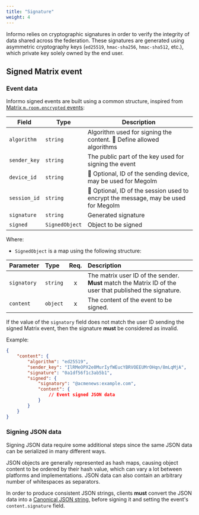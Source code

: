 ```yaml
---
title: "Signature"
weight: 4
---
```


Informo relies on cryptographic signatures in order to verify the integrity of
data shared across the federation. These signatures are generated using
asymmetric cryptography keys (`ed25519`, `hmac-sha256`, `hmac-sha512`, etc.),
which private key solely owned by the end user.


## Signed Matrix event

### Event data

Informo signed events are built using a common structure, inspired from [Matrix
`m.room.encrypted`
events](https://matrix.org/docs/spec/client_server/r0.4.0.html#m-room-encrypted):

|    Field     |      Type      |                                    Description                                     |
|--------------|----------------|------------------------------------------------------------------------------------|
| `algorithm`  | `string`       | Algorithm used for signing the content. 🔧 Define allowed algorithms               |
| `sender_key` | `string`       | The public part of the key used for signing the event                              |
| `device_id`  | `string`       | 🔧 Optional, ID of the sending device, may be used for Megolm                      |
| `session_id` | `string`       | 🔧 Optional, ID of the session used to encrypt the message, may be used for Megolm |
| `signature`  | `string`       | Generated signature                                                                |
| `signed`     | `SignedObject` | Object to be signed                                                                |

Where:

* `SignedObject` is a map using the following structure:

| Parameter          |       Type       | Req. |                                               Description                                                |
|:-------------------|:-----------------|:----:|:---------------------------------------------------------------------------------------------------------|
| `signatory`        | `string`         |  x   | The matrix user ID of the sender. **Must** match the Matrix ID of the user that published the signature. |
| `content`          | `object`         |  x   | The content of the event to be signed.                                                                   |

If the value of the `signatory` field does not match the user ID sending the
signed Matrix event, then the signature **must** be considered as invalid.

<!-- 🔧: Need to do some research on Megolm and Matrix APIs around encryption and key
management -->

Example:

```json
{
    "content": {
        "algorithm": "ed25519",
        "sender_key": "IlRMeOPX2e0MurIyfWEucYBRVOEEUMrOHqn/8mLqMjA",
        "signature": "0a1df56f1c3ab5b1",
        "signed": {
            "signatory": "@acmenews:example.com",
            "content": {
                // Event signed JSON data
            }
        }
    }
}
```

### Signing JSON data

Signing JSON data require some additional steps since the same JSON data can be
serialized in many different ways.

JSON objects are generally represented as hash maps, causing object content to
be ordered by their hash value, which can vary a lot between platforms and
implementations. JSON data can also contain an arbitrary number of whitespaces
as separators.

In order to produce consistent JSON strings, clients **must** convert the JSON
data into a [Canonical JSON
string](https://matrix.org/docs/spec/appendices.html#canonical-json), before
signing it and setting the event's `content.signature` field.
